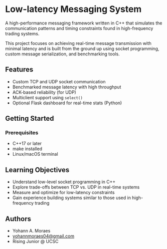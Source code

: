 # Low-latency Messaging System

A high-performance messaging framework written in C++ that simulates the communication patterns and timing constraints found in high-frequency trading systems.

This project focuses on achieving real-time message transmission with minimal latency and is built from the ground up using socket programming, custom message serialization, and benchmarking tools.


## Features

* Custom TCP and UDP socket communication
* Benchmarked message latency with high throughput
* ACK-based reliability (for UDP)
* Multiclient support using `select()`
* Optional Flask dashboard for real-time stats (Python)

## Getting Started

### Prerequisites

* C++17 or later
* make installed
* Linux/macOS terminal

## Learning Objectives

* Understand low-level socket programming in C++
* Explore trade-offs between TCP vs. UDP in real-time systems
* Measure and optimize for low-latency constraints
* Gain experience building systems similar to those used in high-frequency trading

## Authors

* Yohann A. Moraes
* yohannmoraes04@gmail.com
* Rising Junior @ UCSC
